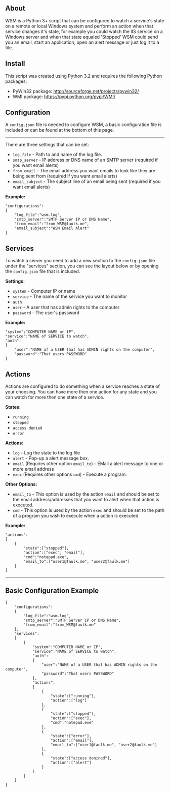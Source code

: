 About
---

WSM is a Python 3+ script that can be configured to watch a service's state on a remote or local Windows system and perform an action when that service changes it's state, for example you could watch the IIS service on a Windows server and when that state equaled 'Stopped' WSM could send you an email, start an application, open an alert message or just log it to a file.

Install
---

This script was created using Python 3.2 and requires the following Python packages:

* PyWin32 package: http://sourceforge.net/projects/pywin32/
* WMI package: https://pypi.python.org/pypi/WMI/

Configuration
---

A ```config.json``` file is needed to configure WSM, a basic configuration file is included or can be found at the bottom of this page.

***

There are three settings that can be set:

* ```log_file``` - Path to and name of the log file.
* ```smtp_server``` - IP address or DNS name of an SMTP server (required if you want email alerts)
* ```from_email``` - The email address you want emails to look like they are being sent from (required if you want email alerts)
* ```email_subject``` - The subject line of an email being sent (required if you want email alerts)

__Example:__

    "configurations":
    {
        "log_file":"wsm.log",
        "smtp_server":"SMTP Server IP or DNS Name",
        "from_email":"from_WSM@faulk.me",
        "email_subject":"WSM Email Alert"
    }

Services
---

To watch a server you need to add a new section to the ```config.json``` file under the "services" section, you can see the layout below or by opening the ```config.json``` file that is included.

__Settings:__

* ```system``` - Computer IP or name
* ```service``` - The name of the service you want to monitor
* ```auth```
 * ```user``` - A user that has admin rights to the computer
 * ```password``` - The user's password

__Example:__

    "system":"COMPUTER NAME or IP",
    "service":"NAME of SERVICE to watch",
    "auth":
    {
        "user":"NAME of a USER that has ADMIN rights on the computer",
        "password":"That users PASSWORD"
    }

Actions
---

Actions are configured to do something when a service reaches a state of your choosing. You can have more then one action for any state and you can watch for more then one state of a service.

__States:__

* ```running```
* ```stopped```
* ```access denied```
* ```error```

__Actions:__

* ```log``` - Log the state to the log file
* ```alert``` - Pop-up a alert message box.
* ```email``` (Requires other option ```email_to```) - EMail a alert message to one or more email address
* ```exec``` (Requires other options ```cmd```) - Execute a program.

__Other Options:__

* ```email_to``` - This option is used by the action ```email``` and should be set to the email address/addresses that you want to alert when that action is executed.
* ```cmd``` - This option is used by the action ```exec``` and should be set to the path of a program you wish to execute when a action is executed.

__Example:__

    "actions":
    [
        {
            "state":["stopped"],
            "action":["exec", "email"],
            "cmd":"notepad.exe",
            "email_to":["user1@faulk.me", "user2@faulk.me"]
        }
    ]

*****

Basic Configuration Example
---

    {
        "configurations":
        {
            "log_file":"wsm.log",
            "smtp_server":"SMTP Server IP or DNS Name",
            "from_email":"from_WSM@faulk.me"
        },
        "services":
        [
            {
                "system":"COMPUTER NAME or IP",
                "service":"NAME of SERVICE to watch",
                "auth":
                {
                    "user":"NAME of a USER that has ADMIN rights on the computer",
                    "password":"That users PASSWORD"
                },
                "actions":
                [
                    {
                        "state":["running"],
                        "action":["log"]
                    },
                    {
                        "state":["stopped"],
                        "action":["exec"],
                        "cmd":"notepad.exe"
                    },
                    {
                        "state":["error"],
                        "action":["email"],
                        "email_to":["user1@faulk.me", "user2@faulk.me"]
                    },
                    {
                        "state":["access denined"],
                        "action":["alert"]
                    }
                ]
            }
        ]
    }